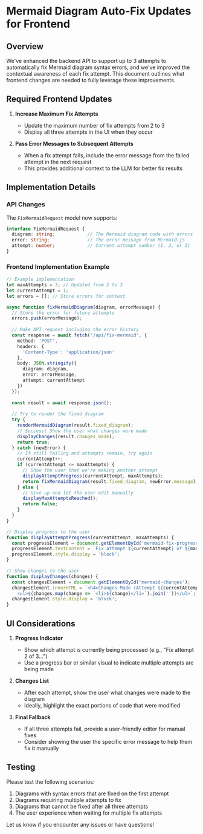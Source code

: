 # Mermaid Diagram Auto-Fix Updates for Frontend

## Overview

We've enhanced the backend API to support up to 3 attempts to automatically fix Mermaid diagram syntax errors, and we've improved the contextual awareness of each fix attempt. This document outlines what frontend changes are needed to fully leverage these improvements.

## Required Frontend Updates

1. **Increase Maximum Fix Attempts**
   - Update the maximum number of fix attempts from 2 to 3
   - Display all three attempts in the UI when they occur

2. **Pass Error Messages to Subsequent Attempts**
   - When a fix attempt fails, include the error message from the failed attempt in the next request
   - This provides additional context to the LLM for better fix results

## Implementation Details

### API Changes

The `FixMermaidRequest` model now supports:
```typescript
interface FixMermaidRequest {
  diagram: string;            // The Mermaid diagram code with errors
  error: string;              // The error message from Mermaid.js
  attempt: number;            // Current attempt number (1, 2, or 3)
}
```

### Frontend Implementation Example

```typescript
// Example implementation
let maxAttempts = 3; // Updated from 2 to 3
let currentAttempt = 1;
let errors = []; // Store errors for context

async function fixMermaidDiagram(diagram, errorMessage) {
  // Store the error for future attempts
  errors.push(errorMessage);
  
  // Make API request including the error history
  const response = await fetch('/api/fix-mermaid', {
    method: 'POST',
    headers: {
      'Content-Type': 'application/json'
    },
    body: JSON.stringify({
      diagram: diagram,
      error: errorMessage,
      attempt: currentAttempt
    })
  });
  
  const result = await response.json();
  
  // Try to render the fixed diagram
  try {
    renderMermaidDiagram(result.fixed_diagram);
    // Success! Show the user what changes were made
    displayChanges(result.changes_made);
    return true;
  } catch (newError) {
    // If still failing and attempts remain, try again
    currentAttempt++;
    if (currentAttempt <= maxAttempts) {
      // Show the user that we're making another attempt
      displayAttemptProgress(currentAttempt, maxAttempts);
      return fixMermaidDiagram(result.fixed_diagram, newError.message);
    } else {
      // Give up and let the user edit manually
      displayMaxAttemptsReached();
      return false;
    }
  }
}

// Display progress to the user
function displayAttemptProgress(currentAttempt, maxAttempts) {
  const progressElement = document.getElementById('mermaid-fix-progress');
  progressElement.textContent = `Fix attempt ${currentAttempt} of ${maxAttempts}...`;
  progressElement.style.display = 'block';
}

// Show changes to the user
function displayChanges(changes) {
  const changesElement = document.getElementById('mermaid-changes');
  changesElement.innerHTML = `<h4>Changes Made (Attempt ${currentAttempt}):</h4>
    <ul>${changes.map(change => `<li>${change}</li>`).join('')}</ul>`;
  changesElement.style.display = 'block';
}
```

## UI Considerations

1. **Progress Indicator**
   - Show which attempt is currently being processed (e.g., "Fix attempt 2 of 3...")
   - Use a progress bar or similar visual to indicate multiple attempts are being made

2. **Changes List**
   - After each attempt, show the user what changes were made to the diagram
   - Ideally, highlight the exact portions of code that were modified

3. **Final Fallback**
   - If all three attempts fail, provide a user-friendly editor for manual fixes
   - Consider showing the user the specific error message to help them fix it manually

## Testing

Please test the following scenarios:
1. Diagrams with syntax errors that are fixed on the first attempt
2. Diagrams requiring multiple attempts to fix
3. Diagrams that cannot be fixed after all three attempts
4. The user experience when waiting for multiple fix attempts

Let us know if you encounter any issues or have questions! 